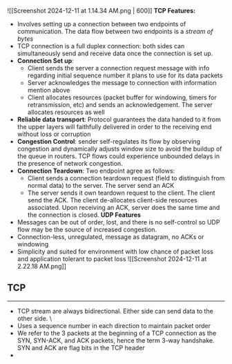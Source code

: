 ![[Screenshot 2024-12-11 at 1.14.34 AM.png | 600]]
**TCP Features:**
- Involves setting up a connection between two endpoints of communication. The data flow between two endpoints is a *stream of bytes*
- TCP connection is a full duplex connection: both sides can simultaneously send and receive data once the connection is set up. 
- **Connection Set up**: 
	- Client sends the server a connection request message with info regarding initial sequence number it plans to use for its data packets
	- Server acknowledges the message to connection with information mention above
	- Client allocates resources (packet buffer for windowing, timers for retransmission, etc) and sends an acknowledgement. The server allocates resources as well
- **Reliable data transport**: Protocol guarantees the data handed to it from the upper layers will faithfully delivered in order to the receiving end without loss or corruption
- **Congestion Control**: sender  self-regulates its flow by observing congestion and dynamically adjusts window size to avoid the buildup of the queue in routers. TCP flows could experience unbounded delays in the presence of network congestion. 
- **Connection Teardown**: Two endpoint agree as follows:
	- Client sends a connection teardown request (field to distinguish from normal data) to the server. The server send an ACK
	- The server sends it own teardown request to the client. The client send the ACK. The client de-allocates client-side resources associated. Upon receiving an ACK, server does the same time and the connection is closed.
**UDP Features**
- Messages can be out of order, lost, and there is no self-control so UDP flow may be the source of increased congestion.
- Connection-less, unregulated, message as datagram, no ACKs or windowing
- Simplicity and suited for environment with low chance of packet loss and application tolerant to packet loss
![[Screenshot 2024-12-11 at 2.22.18 AM.png]]

## TCP
___
- TCP stream are always bidirectional. Either side can send data to the other side. \
- Uses a sequence number in each direction to maintain packet order
- We refer to the 3 packets at the beginning of a TCP connection as the SYN, SYN-ACK, and ACK packets, hence the term 3-way handshake. SYN and ACK are flag bits in the TCP header
- 